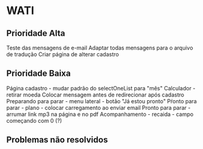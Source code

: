WATI
==========================

Prioridade Alta
------------------------
Teste das mensagens de e-mail
Adaptar todas mensagens para o arquivo de tradução
Criar página de alterar cadastro



Prioridade Baixa
-------------------------
Página cadastro - mudar padrão do selectOneList para "mês"
Calculador - retirar moeda
Colocar mensagem antes de redirecionar após cadastro
Preparando para parar - menu lateral - botão "Já estou pronto"
Pŕonto para parar - plano - colocar carregamento ao enviar email
Pronto para parar - arrumar link mp3 na página e no pdf
Acompanhamento - recaida - campo começando com 0 (?)

Problemas não resolvidos
-------------------------


